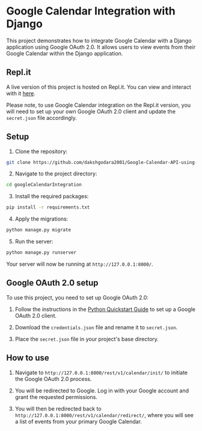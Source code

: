 # Google Calendar Integration with Django

This project demonstrates how to integrate Google Calendar with a Django application using Google OAuth 2.0. It allows users to view events from their Google Calendar within the Django application.

## Repl.it

A live version of this project is hosted on Repl.it. You can view and interact with it [here](https://replit.com/@DakshGodara1/Google-Calendar-API-using-OAuth2). 

Please note, to use Google Calendar integration on the Repl.it version, you will need to set up your own Google OAuth 2.0 client and update the `secret.json` file accordingly.

## Setup

1. Clone the repository:

```bash
git clone https://github.com/dakshgodara2001/Google-Calendar-API-using-OAuth2.Git
```

2. Navigate to the project directory:

```bash
cd googleCalendarIntegration
```

3. Install the required packages:

```bash
pip install -r requirements.txt
```

4. Apply the migrations:

```bash
python manage.py migrate
```

5. Run the server:

```bash
python manage.py runserver
```

Your server will now be running at `http://127.0.0.1:8000/`.

## Google OAuth 2.0 setup

To use this project, you need to set up Google OAuth 2.0:

1. Follow the instructions in the [Python Quickstart Guide](https://developers.google.com/calendar/quickstart/python) to set up a Google OAuth 2.0 client.

2. Download the `credentials.json` file and rename it to `secret.json`.

3. Place the `secret.json` file in your project's base directory.

## How to use

1. Navigate to `http://127.0.0.1:8000/rest/v1/calendar/init/` to initiate the Google OAuth 2.0 process.

2. You will be redirected to Google. Log in with your Google account and grant the requested permissions.

3. You will then be redirected back to `http://127.0.0.1:8000/rest/v1/calendar/redirect/`, where you will see a list of events from your primary Google Calendar.


